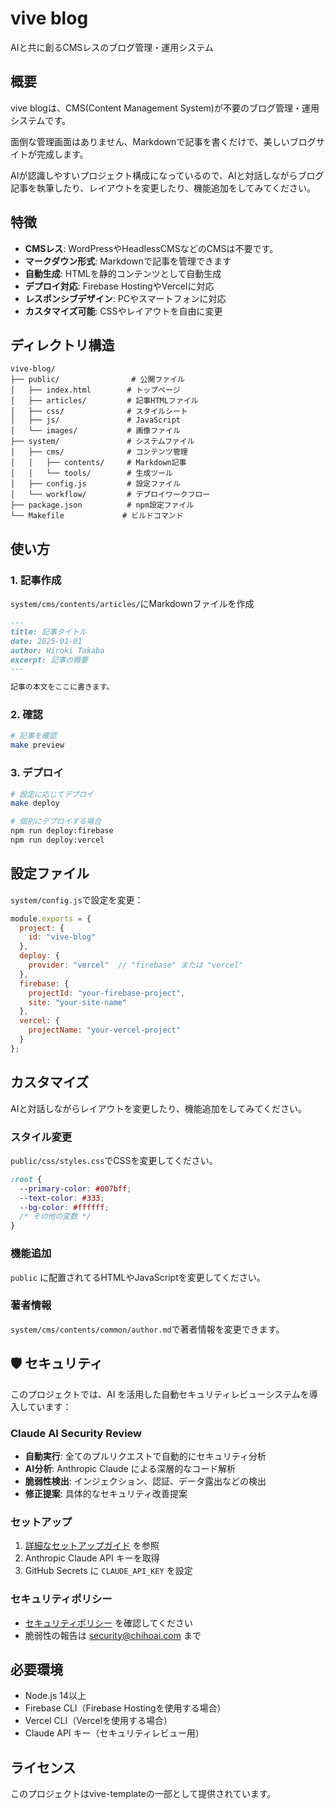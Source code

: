 # vive blog

AIと共に創るCMSレスのブログ管理・運用システム

## 概要

vive blogは、CMS(Content Management System)が不要のブログ管理・運用システムです。

面倒な管理画面はありません、Markdownで記事を書くだけで、美しいブログサイトが完成します。

AIが認識しやすいプロジェクト構成になっているので、AIと対話しながらブログ記事を執筆したり、レイアウトを変更したり、機能追加をしてみてください。

## 特徴

- **CMSレス**: WordPressやHeadlessCMSなどのCMSは不要です。
- **マークダウン形式**: Markdownで記事を管理できます
- **自動生成**: HTMLを静的コンテンツとして自動生成
- **デプロイ対応**: Firebase HostingやVercelに対応
- **レスポンシブデザイン**: PCやスマートフォンに対応
- **カスタマイズ可能**: CSSやレイアウトを自由に変更

## ディレクトリ構造

```
vive-blog/
├── public/                # 公開ファイル
│   ├── index.html        # トップページ
│   ├── articles/         # 記事HTMLファイル
│   ├── css/              # スタイルシート
│   ├── js/               # JavaScript
│   └── images/           # 画像ファイル
├── system/               # システムファイル
│   ├── cms/              # コンテンツ管理
│   │   ├── contents/     # Markdown記事
│   │   └── tools/        # 生成ツール
│   ├── config.js         # 設定ファイル
│   └── workflow/         # デプロイワークフロー
├── package.json          # npm設定ファイル
└── Makefile             # ビルドコマンド
```

## 使い方

### 1. 記事作成

`system/cms/contents/articles/`にMarkdownファイルを作成

```markdown
---
title: 記事タイトル
date: 2025-01-01
author: Hiroki Takaba
excerpt: 記事の概要
---

記事の本文をここに書きます。
```

### 2. 確認

```bash
# 記事を確認
make preview
```

### 3. デプロイ

```bash
# 設定に応じてデプロイ
make deploy

# 個別にデプロイする場合
npm run deploy:firebase
npm run deploy:vercel
```

## 設定ファイル

`system/config.js`で設定を変更：

```javascript
module.exports = {
  project: {
    id: "vive-blog"
  },
  deploy: {
    provider: "vercel"  // "firebase" または "vercel"
  },
  firebase: {
    projectId: "your-firebase-project",
    site: "your-site-name"
  },
  vercel: {
    projectName: "your-vercel-project"
  }
};
```

## カスタマイズ

AIと対話しながらレイアウトを変更したり、機能追加をしてみてください。

### スタイル変更

`public/css/styles.css`でCSSを変更してください。

```css
:root {
  --primary-color: #007bff;
  --text-color: #333;
  --bg-color: #ffffff;
  /* その他の変数 */
}
```

### 機能追加

`public` に配置されてるHTMLやJavaScriptを変更してください。

### 著者情報

`system/cms/contents/common/author.md`で著者情報を変更できます。

## 🛡️ セキュリティ

このプロジェクトでは、AI を活用した自動セキュリティレビューシステムを導入しています：

### Claude AI Security Review
- **自動実行**: 全てのプルリクエストで自動的にセキュリティ分析
- **AI分析**: Anthropic Claude による深層的なコード解析
- **脆弱性検出**: インジェクション、認証、データ露出などの検出
- **修正提案**: 具体的なセキュリティ改善提案

### セットアップ
1. [詳細なセットアップガイド](.github/SETUP.md) を参照
2. Anthropic Claude API キーを取得
3. GitHub Secrets に `CLAUDE_API_KEY` を設定

### セキュリティポリシー
- [セキュリティポリシー](.github/SECURITY.md) を確認してください
- 脆弱性の報告は security@chihoai.com まで

## 必要環境

- Node.js 14以上
- Firebase CLI（Firebase Hostingを使用する場合）
- Vercel CLI（Vercelを使用する場合）
- Claude API キー（セキュリティレビュー用）

## ライセンス

このプロジェクトはvive-templateの一部として提供されています。